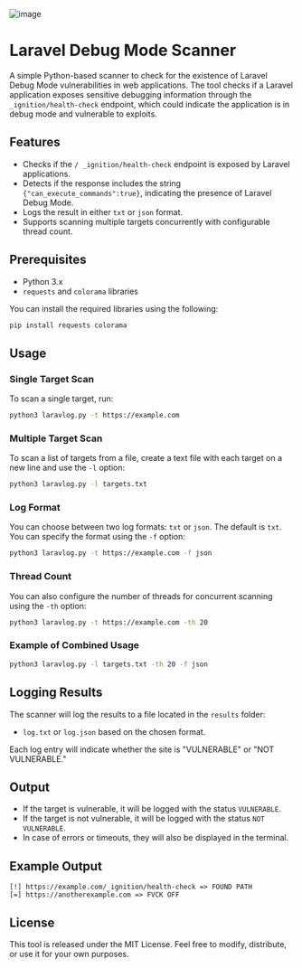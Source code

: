 
![image](https://github.com/user-attachments/assets/2066e139-8f45-4f23-b1d8-5ba07e07be4e)

# Laravel Debug Mode Scanner

A simple Python-based scanner to check for the existence of Laravel Debug Mode vulnerabilities in web applications. The tool checks if a Laravel application exposes sensitive debugging information through the `_ignition/health-check` endpoint, which could indicate the application is in debug mode and vulnerable to exploits.

## Features
- Checks if the `/ _ignition/health-check` endpoint is exposed by Laravel applications.
- Detects if the response includes the string `{"can_execute_commands":true}`, indicating the presence of Laravel Debug Mode.
- Logs the result in either `txt` or `json` format.
- Supports scanning multiple targets concurrently with configurable thread count.

## Prerequisites

- Python 3.x
- `requests` and `colorama` libraries

You can install the required libraries using the following:

```bash
pip install requests colorama
```

## Usage

### Single Target Scan

To scan a single target, run:

```bash
python3 laravlog.py -t https://example.com
```

### Multiple Target Scan

To scan a list of targets from a file, create a text file with each target on a new line and use the `-l` option:

```bash
python3 laravlog.py -l targets.txt
```

### Log Format

You can choose between two log formats: `txt` or `json`. The default is `txt`. You can specify the format using the `-f` option:

```bash
python3 laravlog.py -t https://example.com -f json
```

### Thread Count

You can also configure the number of threads for concurrent scanning using the `-th` option:

```bash
python3 laravlog.py -t https://example.com -th 20
```

### Example of Combined Usage

```bash
python3 laravlog.py -l targets.txt -th 20 -f json
```

## Logging Results

The scanner will log the results to a file located in the `results` folder:

- `log.txt` or `log.json` based on the chosen format.

Each log entry will indicate whether the site is "VULNERABLE" or "NOT VULNERABLE."

## Output

- If the target is vulnerable, it will be logged with the status `VULNERABLE`.
- If the target is not vulnerable, it will be logged with the status `NOT VULNERABLE`.
- In case of errors or timeouts, they will also be displayed in the terminal.

## Example Output

```
[!] https://example.com/_ignition/health-check => FOUND PATH
[=] https://anotherexample.com => FVCK OFF
```

## License

This tool is released under the MIT License. Feel free to modify, distribute, or use it for your own purposes.
